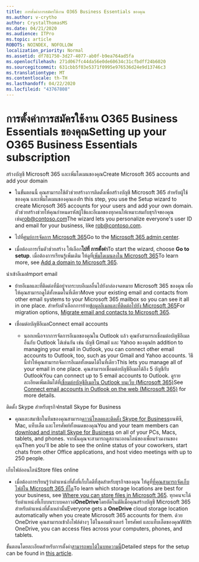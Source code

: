 ```yaml
---
title: การตั้งค่าการสมัครใช้งาน O365 Business Essentials ของคุณ
ms.author: v-crytho
author: CrystalThomasMS
ms.date: 04/21/2020
ms.audience: ITPro
ms.topic: article
ROBOTS: NOINDEX, NOFOLLOW
localization_priority: Normal
ms.assetid: df781750-3d27-4077-ab0f-b9ea764ad5fa
ms.openlocfilehash: 271d067fc44da56e0de60634c31cfbdff24b6020
ms.sourcegitcommit: 631cbb5f03e5371f0995e976536d24e9d13746c3
ms.translationtype: MT
ms.contentlocale: th-TH
ms.lasthandoff: 04/22/2020
ms.locfileid: "43767808"
---
```

# <a name="setting-up-your-o365-business-essentials-subscription"></a><span data-ttu-id="6ab9e-102">การตั้งค่าการสมัครใช้งาน O365 Business Essentials ของคุณ</span><span class="sxs-lookup"><span data-stu-id="6ab9e-102">Setting up your O365 Business Essentials subscription</span></span>

<span data-ttu-id="6ab9e-103">สร้างบัญชี Microsoft 365 และเพิ่มโดเมนของคุณ</span><span class="sxs-lookup"><span data-stu-id="6ab9e-103">Create Microsoft 365 accounts and add your domain</span></span>
  
- <span data-ttu-id="6ab9e-104">ในขั้นตอนนี้ คุณสามารถใช้ตัวช่วยสร้างการติดตั้งเพื่อสร้างบัญชี Microsoft 365 สําหรับผู้ใช้ของคุณ และเพิ่มโดเมนของคุณเอง</span><span class="sxs-lookup"><span data-stu-id="6ab9e-104">In this step, you use the Setup wizard to create Microsoft 365 accounts for your users and add your own domain.</span></span> <span data-ttu-id="6ab9e-105">ตัวช่วยสร้างช่วยให้คุณกําหนดรหัสผู้ใช้และอีเมลของทุกคนให้เหมาะสมกับธุรกิจของคุณ เช่น[rob@contoso.com](mailto:rob@contoso.com)</span><span class="sxs-lookup"><span data-stu-id="6ab9e-105">The wizard lets you personalize everyone's user ID and email for your business, like [rob@contoso.com](mailto:rob@contoso.com).</span></span>
    
- <span data-ttu-id="6ab9e-106">ไปที่[ศูนย์การจัดการ Microsoft 365](https://login.partner.microsoftonline.cn/)</span><span class="sxs-lookup"><span data-stu-id="6ab9e-106">Go to the [Microsoft 365 admin center](https://login.partner.microsoftonline.cn/).</span></span>
    
- <span data-ttu-id="6ab9e-107">เมื่อต้องการเริ่มตัวช่วยสร้าง ให้เลือก**ไปที่ การตั้งค่า**</span><span class="sxs-lookup"><span data-stu-id="6ab9e-107">To start the wizard, choose **Go to setup**.</span></span> <span data-ttu-id="6ab9e-108">เมื่อต้องการเรียนรู้เพิ่มเติม ให้ดูที่[เพิ่มโดเมนลงใน Microsoft 365](https://docs.microsoft.com/office365/admin/setup/add-domain)</span><span class="sxs-lookup"><span data-stu-id="6ab9e-108">To learn more, see [Add a domain to Microsoft 365](https://docs.microsoft.com/office365/admin/setup/add-domain).</span></span>
    
<span data-ttu-id="6ab9e-109">นําเข้าอีเมล</span><span class="sxs-lookup"><span data-stu-id="6ab9e-109">Import email</span></span>
  
- <span data-ttu-id="6ab9e-110">ย้ายอีเมลและที่ติดต่อที่มีอยู่จากระบบอีเมลอื่นไปยังกล่องจดหมาย Microsoft 365 ของคุณ เพื่อให้คุณสามารถดูได้ทั้งหมดในที่เดียว</span><span class="sxs-lookup"><span data-stu-id="6ab9e-110">Move your existing email and contacts from other email systems to your Microsoft 365 mailbox so you can see it all in one place.</span></span> <span data-ttu-id="6ab9e-111">สําหรับตัวเลือกการย้าย[ข้อมูลอีเมลและที่ติดต่อไปยัง Microsoft 365](https://docs.microsoft.com/office365/admin/setup/migrate-email-and-contacts-admin)</span><span class="sxs-lookup"><span data-stu-id="6ab9e-111">For migration options, [Migrate email and contacts to Microsoft 365](https://docs.microsoft.com/office365/admin/setup/migrate-email-and-contacts-admin).</span></span>
    
- <span data-ttu-id="6ab9e-112">เชื่อมต่อบัญชีอีเมล</span><span class="sxs-lookup"><span data-stu-id="6ab9e-112">Connect email accounts</span></span>
    
  - <span data-ttu-id="6ab9e-113">นอกเหนือจากการจัดการอีเมลของคุณใน Outlook แล้ว คุณยังสามารถเชื่อมต่อบัญชีอีเมลอื่นกับ Outlook ได้เช่นกัน เช่น บัญชี Gmail และ Yahoo ของคุณ</span><span class="sxs-lookup"><span data-stu-id="6ab9e-113">In addition to managing your email in Outlook, you can connect other email accounts to Outlook, too, such as your Gmail and Yahoo accounts.</span></span> <span data-ttu-id="6ab9e-114">วิธีนี้ทําให้คุณสามารถจัดการอีเมลทั้งหมดได้ในที่เดียว</span><span class="sxs-lookup"><span data-stu-id="6ab9e-114">This lets you manage all of your email in one place.</span></span> <span data-ttu-id="6ab9e-115">คุณสามารถเชื่อมต่อบัญชีอีเมลได้ถึง 5 บัญชีกับ Outlook</span><span class="sxs-lookup"><span data-stu-id="6ab9e-115">You can connect up to 5 email accounts to Outlook.</span></span> <span data-ttu-id="6ab9e-116">ดูรายละเอียดเพิ่มเติมได้ที่[เชื่อมต่อบัญชีอีเมลใน Outlook บนเว็บ (Microsoft 365)](https://support.office.com/Article/Connect-email-accounts-in-Outlook-on-the-web-Office-365-d7012ff0-924f-4f78-8aca-c3912d886c4d)</span><span class="sxs-lookup"><span data-stu-id="6ab9e-116">See [Connect email accounts in Outlook on the web (Microsoft 365)](https://support.office.com/Article/Connect-email-accounts-in-Outlook-on-the-web-Office-365-d7012ff0-924f-4f78-8aca-c3912d886c4d) for more details.</span></span> 
    
<span data-ttu-id="6ab9e-117">ติดตั้ง Skype สําหรับธุรกิจ</span><span class="sxs-lookup"><span data-stu-id="6ab9e-117">Install Skype for Business</span></span>
  
- <span data-ttu-id="6ab9e-118">คุณและสมาชิกในทีมของคุณสามารถ[ดาวน์โหลดและติดตั้ง Skype for Business](https://support.office.com/Article/download-and-install-Skype-for-Business-8a0d4da8-9d58-44f9-9759-5c8f340cb3fb)บนพีซี, Mac, แท็บเล็ต และโทรศัพท์ทั้งหมดของคุณ</span><span class="sxs-lookup"><span data-stu-id="6ab9e-118">You and your team members can [download and install Skype for Business](https://support.office.com/Article/download-and-install-Skype-for-Business-8a0d4da8-9d58-44f9-9759-5c8f340cb3fb) on all of your PCs, Macs, tablets, and phones.</span></span> <span data-ttu-id="6ab9e-119">จากนั้นคุณจะสามารถดูสถานะออนไลน์ของเพื่อนร่วมงานของคุณ</span><span class="sxs-lookup"><span data-stu-id="6ab9e-119">Then you'll be able to see the online status of your coworkers, start chats from other Office applications, and host video meetings with up to 250 people.</span></span> 
    
<span data-ttu-id="6ab9e-120">เก็บไฟล์ออนไลน์</span><span class="sxs-lookup"><span data-stu-id="6ab9e-120">Store files online</span></span>
  
- <span data-ttu-id="6ab9e-121">เมื่อต้องการเรียนรู้ว่าตําแหน่งที่ตั้งที่เก็บใดดีที่สุดสําหรับธุรกิจของคุณ ให้ดูที่[ที่คุณสามารถจัดเก็บไฟล์ใน Microsoft 365 ที่ใด](https://support.office.com/article/c7c20284-bc94-47f4-9728-d28e9daf0790.aspx)</span><span class="sxs-lookup"><span data-stu-id="6ab9e-121">To learn which storage locations are best for your business, see [Where you can store files in Microsoft 365](https://support.office.com/article/c7c20284-bc94-47f4-9728-d28e9daf0790.aspx).</span></span> <span data-ttu-id="6ab9e-122">ทุกคนจะได้รับตําแหน่งที่เก็บบนระบบคลาวด์**OneDrive**โดยอัตโนมัติเมื่อคุณสร้างบัญชี Microsoft 365 สําหรับตําแหน่งที่ตั้งเหล่านั้น</span><span class="sxs-lookup"><span data-stu-id="6ab9e-122">Everyone gets a **OneDrive** cloud storage location automatically when you create Microsoft 365 accounts for them.</span></span> <span data-ttu-id="6ab9e-123">ด้วย OneDrive คุณสามารถเข้าถึงไฟล์ต่างๆ ได้ในคอมพิวเตอร์ โทรศัพท์ และแท็บเล็ตของคุณ</span><span class="sxs-lookup"><span data-stu-id="6ab9e-123">With OneDrive, you can access files across your computers, phones, and tablets.</span></span> 
    
<span data-ttu-id="6ab9e-124">ขั้นตอนโดยละเอียดสําหรับการตั้งค่า[สามารถพบได้ในบทความนี้](https://docs.microsoft.com/office365/admin/setup/setup)</span><span class="sxs-lookup"><span data-stu-id="6ab9e-124">Detailed steps for the setup can be found in [this article](https://docs.microsoft.com/office365/admin/setup/setup).</span></span>
  

